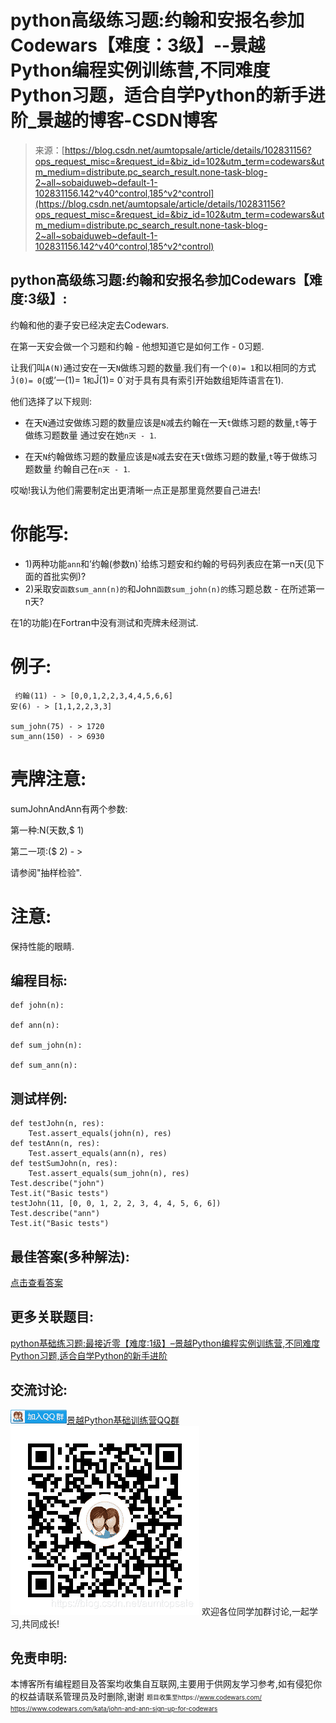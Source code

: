 <!--yml
category: codewars
date: 2022-08-13 11:28:51
-->

# python高级练习题:约翰和安报名参加Codewars【难度：3级】--景越Python编程实例训练营,不同难度Python习题，适合自学Python的新手进阶_景越的博客-CSDN博客

> 来源：[https://blog.csdn.net/aumtopsale/article/details/102831156?ops_request_misc=&request_id=&biz_id=102&utm_term=codewars&utm_medium=distribute.pc_search_result.none-task-blog-2~all~sobaiduweb~default-1-102831156.142^v40^control,185^v2^control](https://blog.csdn.net/aumtopsale/article/details/102831156?ops_request_misc=&request_id=&biz_id=102&utm_term=codewars&utm_medium=distribute.pc_search_result.none-task-blog-2~all~sobaiduweb~default-1-102831156.142^v40^control,185^v2^control)

## python高级练习题:约翰和安报名参加Codewars【难度:3级】:

约翰和他的妻子安已经决定去Codewars.

在第一天安会做一个习题和约翰 - 他想知道它是如何工作 - 0习题.

让我们叫`A(N)`通过安在一天`N`做练习题的数量.我们有一个`(0)= 1`和以相同的方式`Ĵ(0)= 0`(或’一(1)= 1`和`Ĵ(1)= 0`对于具有具有索引开始数组矩阵语言在1).

他们选择了以下规则:

*   在天`N`通过安做练习题的数量应该是`N`减去约翰在一天`t`做练习题的数量,`t`等于做练习题数量
    通过安在她`n天 - 1`.

*   在天`N`约翰做练习题的数量应该是`N`减去安在天`t`做练习题的数量,`t`等于做练习题数量
    约翰自己在`n天 - 1`.

哎呦!我认为他们需要制定出更清晰一点正是那里竟然要自己进去!

# 你能写:

*   1)两种功能`ann`和’约翰(参数n)`给练习题安和约翰的号码列表应在第一n天(见下面的首批实例)?
*   2)采取安`函数sum_ann(n)的`和John`函数sum_john(n)的`练习题总数 - 在所述第一n天?

在1的功能)在Fortran中没有测试和壳牌未经测试.

# 例子:

```
 约翰(11) - > [0,0,1,2,2,3,4,4,5,6,6]
安(6) - > [1,1,2,2,3,3]

sum_john(75) - > 1720
sum_ann(150) - > 6930 
```

# 壳牌注意:

sumJohnAndAnn有两个参数:

第一种:N(天数,$ 1)

第二一项:($ 2) - >

请参阅"抽样检验".

# 注意:

保持性能的眼睛.

## 编程目标:

```
def john(n):

def ann(n):

def sum_john(n):

def sum_ann(n): 
```

## 测试样例:

```
def testJohn(n, res):
    Test.assert_equals(john(n), res)
def testAnn(n, res):
    Test.assert_equals(ann(n), res)
def testSumJohn(n, res):
    Test.assert_equals(sum_john(n), res)
Test.describe("john")
Test.it("Basic tests")
testJohn(11, [0, 0, 1, 2, 2, 3, 4, 4, 5, 6, 6])
Test.describe("ann")
Test.it("Basic tests") 
```

## 最佳答案(多种解法):

[点击查看答案](http://dd.ma/sUlIkTYs)

## 更多关联题目:

[python基础练习题:最接近零【难度:1级】–景越Python编程实例训练营,不同难度Python习题,适合自学Python的新手进阶](https://blog.csdn.net/aumtopsale/article/details/102792093)

## 交流讨论:

[![Python基础训练营](img/9ddc589a9bae9dd81334056da3504a2c.png "Python基础训练营")景越Python基础训练营QQ群](//shang.qq.com/wpa/qunwpa?idkey=c10499c0a2daa9cc444ea9695745b4919a58202d6abdc107e1ed42882d604d5b)
![在这里插入图片描述](img/7212073a4e753731a08f404f4ada9768.png)
欢迎各位同学加群讨论,一起学习,共同成长!

## 免责申明:

本博客所有编程题目及答案均收集自互联网,主要用于供网友学习参考,如有侵犯你的权益请联系管理员及时删除,谢谢
<font size="1">题目收集至https://www.codewars.com/</font>
<font size="1">https://www.codewars.com/kata/john-and-ann-sign-up-for-codewars</font>